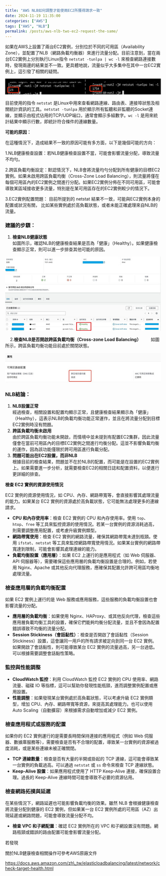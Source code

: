 ```yaml
---
title: "AWS NLB如何調整才能使兩EC2所獲得請求一致"
date: 2024-11-19 11:35:00
categories: ["AWS"]
tags: ["AWS", "NLB"]
permalink: /posts/aws-nlb-two-ec2-request-the-same/
---
```

如果在AWS上設置了兩台EC2實例，分別位於不同的可用區（Availability Zone），並配置了NLB（網路負載均衡器）來進行流量分配。目前注意到，當在兩台EC2實例上分別執行Linux指令 `netstat -tunlpa | wc -l` 來檢查網路連接數時，發現兩邊的結果並不一致。更具體地說，流量似乎大多集中在其中一台EC2實例上，這引發了相關的疑問。

[![](/assets/images/SET-NLB-LINUX.jpg)](https://blogger.googleusercontent.com/img/b/R29vZ2xl/AVvXsEjxH5bgLZkKdEN0ssXDW6blNsqYzk3Rp-newl0scvjUDkHw49SeeKCjXM0VkZdYHTsuDq1I5uENj0Fj6NoUQUWPpqOyQCWej3czaMakME5Ahk7cAA4GwAAgJGDqVp2s-wacfLvw9BvGYnv7NK8aXJqi4JJobRuLLPPc7vmDVsGpu6p4mjACCdWNkh5R1OU/s1088/SET-NLB-LINUX.jpg)

目前使用的指令 `netstat` 是Linux中用來查看網路連線、路由表、連接埠狀態及相關統計資訊的工具。`netstat -tunlpa` 用於顯示所有監聽和非監聽的Socket連線，並顯示由程式佔用的TCP/UDP端口，通常會顯示多組數字。`wc -l` 是用來統計結果中顯示行數，即統計符合條件的連線數量。

**可能的原因：**

在這種情況下，造成結果不一致的原因可能有多方面，以下是幾個可能的方向：

1.NLB健康檢查設置：若NLB健康檢查設置不當，可能會影響流量分配，導致流量不均勻。

2.跨區負載均衡設定：默認情況下，NLB會將流量均勻分配到所有健康的目標EC2實例。如果未啟用跨區負載均衡（Cross-Zone Load Balancing），則流量將僅在每個可用區內的EC2實例之間進行分配。如果EC2實例分佈在不同可用區，可能會導致某區域接收更多流量，特別是在某可用區存在的EC2實例較少的情況下。

3.EC2實例配置問題： 目前所提到的 netstat 結果不一致，可能與EC2實例本身的配置或狀況有關， 比如某些實例處於高負載狀態，或者未能正確處理來自NLB的流量。

### 建議的步驟：

1. **檢查NLB健康狀態**  
   如圖所示，確認NLB的健康檢查結果是否為「健康」（Healthy）。如果健康檢查顯示正常，則可以進一步排查其他可能的原因。

[![](/assets/images/SET-NLB-Health.jpg)](https://blogger.googleusercontent.com/img/b/R29vZ2xl/AVvXsEjWPIRZBbrSp6JnevGTFT7IEN7YoGTIgyBaMrrN1YwZ5AC2TapH7exBrz6pC_Sx9alj7GMYwnA8IUDsIZ1YGHyzbaNidtmqzkni89eLQmdX19f9oOuS1gogE8uJnU2QFFxFylrzIcpzvzmQ1oEz1EpHuNR0sEeEYJyPOxc9MJB4p0I5ySFRajSPTueXyUo/s1244/SET-NLB-Health.jpg)

  
    2.**檢查NLB是否開啟跨區負載均衡（Cross-zone Load Balancing）**        如圖所示，跨區負載均衡功能目前處於關閉狀態。  

[![](/assets/images/SET-NLB-cross-off.jpg)](https://blogger.googleusercontent.com/img/b/R29vZ2xl/AVvXsEhFB2buUYyACuIxsxjLlT1j81lD1RFu7TK6f5VcYkzxeMQLv-jhdL9ufhyphenhyphenV3jufPtKQ-vUBBn-2ffaxTTWiREjcBuvbX8MGJSktUdo8Cx9jFaIywV8QFKzoGAAaWSgmbOmM5KvOdpCrM9t2qlzAcfvwWMxlARdtEI0GadD5UwxDmewi8xJMnvDKPMHmSks/s1000/SET-NLB-cross-off.jpg)

### NLB結論：

1. **NLB設置正常**  
   經過檢查，相關設置和配置均顯示正常，且健康檢查結果顯示為「健康」（Healthy），這表示NLB的負載均衡功能正常運作，並且在將流量分配到目標EC2實例時沒有問題。
2. **跨區負載均衡未啟用**  
   由於跨區負載均衡功能未開啟，而情境中並未提到有配置EC2集群，因此流量僅會在當前可用區內的目標EC2實例之間進行均衡分配。這並不影響負載均衡的運作，因為該功能僅限於跨可用區進行負載分配。
3. **問題可能出在EC2設置，而非NLB**  
   根據目前的檢查結果，問題並不在於NLB的配置，而可能是在設置的EC2實例上。如果需要進一步分析，就需要檢查EC2的相關日誌和配置資料，以便進行更詳細的排查。

**檢查 EC2 實例的資源使用情況**

EC2 實例的資源使用情況，如 CPU、內存、網路帶寬等，會直接影響其處理流量的能力。如果某台 EC2 實例的資源處於高負載狀態，它可能無法處理更多的連線請求。

* **CPU 和內存使用率**：檢查 EC2 實例的 CPU 和內存使用率。使用 `top`、`htop`、`free` 等工具來監控資源的使用情況。若某一台實例的資源消耗過高，則需要調整應用配置，或考慮升級實例類型。
* **網路帶寬使用**：檢查 EC2 實例的網路流量，確保其網路帶寬未達到瓶頸。使用 `ifstat`、`netstat` 等工具來監控網路帶寬使用情況。如果某台實例的網路帶寬達到限制，可能會影響其處理連線的能力。
* **負載均衡設置（應用層）**：如果 EC2 上運行的是應用程式（如 Web 伺服器、API 伺服器等），需要確保這些應用層的負載均衡設置是合理的。例如，若使用 Nginx、Apache 或其他反向代理服務，應確保其配置允許跨可用區均衡地處理流量。

### **檢查應用層的負載均衡配置**

如果 EC2 實例上運行的是 Web 服務或應用服務，這些服務的負載均衡設置也會影響流量的分配。

* **應用層的負載均衡**：如果使用 Nginx、HAProxy、或其他反向代理，檢查這些應用層負載均衡工具的設置，確保它們能夠均衡分配流量，並且不會因為配置錯誤導致不均衡的流量分配。
* **Session Stickiness（會話黏性）**：檢查是否開啟了會話黏性（Session Stickiness）設置，這會讓同一用戶的所有請求被定向到同一台 EC2 實例。如果開啟了會話黏性，則可能導致某台 EC2 實例的流量過高，另一台過低。可以根據需要調整會話黏性策略。

### **監控與性能調整**

* **CloudWatch 監控**：利用 CloudWatch 監控 EC2 實例的 CPU 使用率、網路流量、磁碟 IO 等指標，這可以幫助你發現性能瓶頸，進而調整實例配置或應用設置。
* **性能調整**：如果發現某台實例處於高負載狀態，可以考慮升級 EC2 實例類型，增加 CPU、內存、網路帶寬等資源，來提高其處理能力。也可以使用 Auto Scaling（自動擴容）來根據需求自動增加或減少 EC2 實例。

### **檢查應用程式或服務的配置**

如果你的 EC2 實例運行的是需要長時間保持連接的應用程式（例如 Web 伺服器、數據庫服務等），需要檢查是否有不合理的配置，導致某一台實例的資源被過度消耗，或是某些連線未被正確關閉。

* **TCP 連線數量**：檢查是否有大量的半開或掛起的 TCP 連線，這可能會導致某一台實例的負載過高。可以通過 `netstat` 或 `ss` 命令來檢查 TCP 連線狀態。
* **Keep-Alive 設置**：如果應用程式使用了 HTTP Keep-Alive 連接，確保設置合理。過長的 Keep-Alive 連線時間可能會導致不必要的資源佔用。

### **檢查網路拓撲與延遲**

在某些情況下，網路延遲也可能影響負載均衡的效果。雖然 NLB 會根據健康檢查將流量分配到健康的 EC2 實例，但如果某一台 EC2 實例所處的可用區（AZ）出現延遲或網路問題，可能會導致流量分配不均。

* **檢查 VPC 和子網配置**：確認 EC2 實例所在的 VPC 和子網設置沒有問題。網路瓶頸或錯誤的路由配置可能會影響流量分配。

若發現

關於NLB健康檢查相關操作可參考AWS原廠文件

https://docs.aws.amazon.com/zh\_tw/elasticloadbalancing/latest/network/check-target-health.html

  
  
  